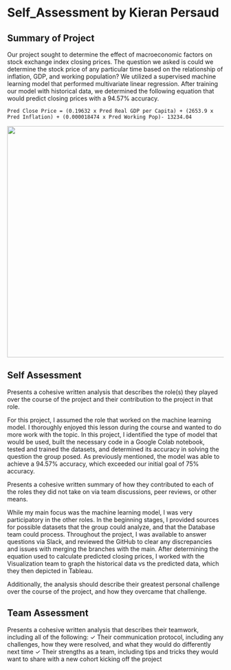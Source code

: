 # Self_Assessment by Kieran Persaud

## Summary of Project
Our project sought to determine the effect of macroeconomic factors on stock exchange index closing prices. The question we asked is could we determine the stock price of any particular time based on the relationship of inflation, GDP, and working population? We utilized a supervised machine learning model that performed multivariate linear regression. After training our model with historical data, we determined the following equation that would predict closing prices with a 94.57% accuracy.

```Pred Close Price = (0.19632 x Pred Real GDP per Capita) + (2653.9 x Pred Inflation) + (0.000018474 x Pred Working Pop)- 13234.04```

<img width="538" src="https://user-images.githubusercontent.com/84286467/141700316-bb203acb-6b6e-44da-abfb-41f27419c3c8.png"/>

## Self Assessment
Presents a cohesive written analysis that describes the role(s) they played over the course of the project and their contribution to the project in that role. 

For this project, I assumed the role that worked on the machine learning model. I thoroughly enjoyed this lesson during the course and wanted to do more work with the topic. In this project, I identified the type of model that would be used, built the necessary code in a Google Colab notebook, tested and trained the datasets, and determined its accuracy in solving the question the group posed. As previously mentioned, the model was able to achieve a 94.57% accuracy, which exceeded our initial goal of 75% accuracy.


Presents a cohesive written summary of how they contributed to each of the roles they did not take on via team discussions, peer reviews, or other means. 

While my main focus was the machine learning model, I was very participatory in the other roles. In the beginning stages, I provided sources for possible datasets that the group could analyze, and that the Database team could process. Throughout the project, I was available to answer questions via Slack, and reviewed the GitHub to clear any discrepancies and issues with merging the branches with the main. After determining the equation used to calculate predicted closing prices, I worked with the Visualization team to graph the historical data vs the predicted data, which they then depicted in Tableau.

Additionally, the analysis should describe their greatest personal challenge over the course of the project, and how they overcame that challenge.


## Team Assessment 
Presents a cohesive written analysis that describes their teamwork, including all of the following: ✓ Their communication protocol, including any challenges, how they were resolved, and what they would do differently next time ✓ Their strengths as a team, including tips and tricks they would want to share with a new cohort kicking off the project
